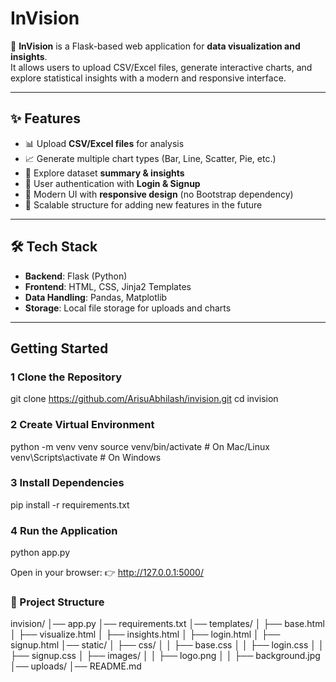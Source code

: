# InVision  

🚀 **InVision** is a Flask-based web application for **data visualization and insights**.  
It allows users to upload CSV/Excel files, generate interactive charts, and explore statistical insights with a modern and responsive interface.  

---

## ✨ Features
- 📊 Upload **CSV/Excel files** for analysis  
- 📈 Generate multiple chart types (Bar, Line, Scatter, Pie, etc.)  
- 📑 Explore dataset **summary & insights**  
- 🔐 User authentication with **Login & Signup**  
- 🎨 Modern UI with **responsive design** (no Bootstrap dependency)  
- 🔮 Scalable structure for adding new features in the future  

---

## 🛠 Tech Stack
- **Backend**: Flask (Python)  
- **Frontend**: HTML, CSS, Jinja2 Templates  
- **Data Handling**: Pandas, Matplotlib  
- **Storage**: Local file storage for uploads and charts  

---

##  Getting Started

### 1️ Clone the Repository

git clone https://github.com/ArisuAbhilash/invision.git
cd invision

### 2 Create Virtual Environment

python -m venv venv
source venv/bin/activate   # On Mac/Linux
venv\Scripts\activate      # On Windows

### 3 Install Dependencies
pip install -r requirements.txt

### 4 Run the Application
python app.py


Open in your browser:
👉 http://127.0.0.1:5000/


### 📂 Project Structure

invision/
│── app.py
│── requirements.txt
│── templates/
│   ├── base.html
│   ├── visualize.html
│   ├── insights.html
│   ├── login.html
│   ├── signup.html
│── static/
│   ├── css/
│   │   ├── base.css
│   │   ├── login.css
│   │   ├── signup.css
│   ├── images/
│   │   ├── logo.png
│   │   ├── background.jpg
│── uploads/
│── README.md
